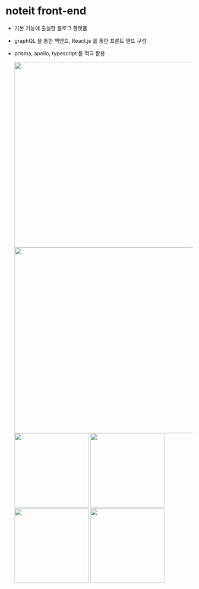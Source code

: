 # noteit front-end

- 기본 기능에 출실한 블로그 플랫폼
- graphQL 을 통한 백엔드, React.js 를 통한 프론트 엔드 구성
- prisma, apollo, typescript 를 적극 활용

  <div>
  <img width="500" src="https://user-images.githubusercontent.com/43926614/68525948-14219680-031a-11ea-884e-a4f80f2e22de.png">
  <img width="500" src="https://user-images.githubusercontent.com/43926614/68526073-58616680-031b-11ea-97cc-c75de20c4113.png">

  <img width="200" src="https://user-images.githubusercontent.com/43926614/68525950-1b48a480-031a-11ea-9486-1a57bb98b7e2.png">
  <img width="200" src="https://user-images.githubusercontent.com/43926614/68525952-23a0df80-031a-11ea-83c1-3f3452b5f033.png">
  <img width="200" src="https://user-images.githubusercontent.com/43926614/68525962-3a473680-031a-11ea-8c3c-30336f48491e.png">
  <img width="200" src="https://user-images.githubusercontent.com/43926614/68525966-43380800-031a-11ea-8286-4dcc60a0290d.png">
  </div>
